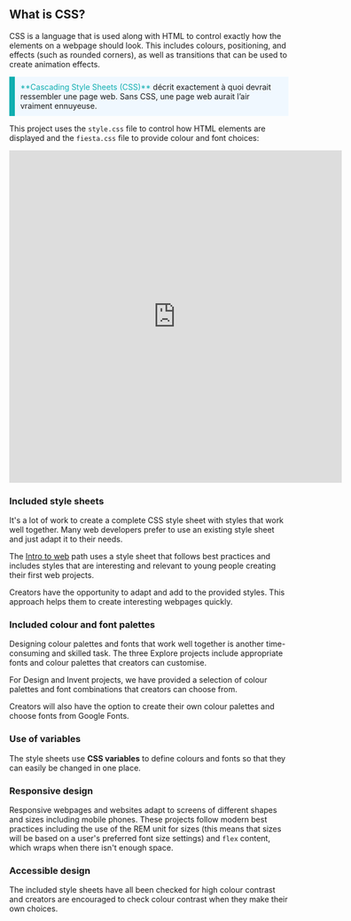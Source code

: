 ## What is CSS?

CSS is a language that is used along with HTML to control exactly how the elements on a webpage should look. This includes colours, positioning, and effects (such as rounded corners), as well as transitions that can be used to create animation effects.

<p style="border-left: solid; border-width:10px; border-color: #0faeb0; background-color: aliceblue; padding: 10px;">
<span style="color: #0faeb0">**Cascading Style Sheets (CSS)**</span> décrit exactement à quoi devrait ressembler une page web. Sans CSS, une page web aurait l’air vraiment ennuyeuse. 
</p>

This project uses the `style.css` file to control how HTML elements are displayed and the `fiesta.css` file to provide colour and font choices:

<iframe src="https://editor.raspberrypi.org/en/embed/viewer/gswd-example-2" width="600" height="600" frameborder="0" marginwidth="0" marginheight="0" allowfullscreen> </iframe>

### Included style sheets

It's a lot of work to create a complete CSS style sheet with styles that work well together. Many web developers prefer to use an existing style sheet and just adapt it to their needs.

The [Intro to web](https://projects.raspberrypi.org/en/pathways/web-intro) path uses a style sheet that follows best practices and includes styles that are interesting and relevant to young people creating their first web projects.

Creators have the opportunity to adapt and add to the provided styles. This approach helps them to create interesting webpages quickly.

### Included colour and font palettes

Designing colour palettes and fonts that work well together is another time-consuming and skilled task. The three Explore projects include appropriate fonts and colour palettes that creators can customise.

For Design and Invent projects, we have provided a selection of colour palettes and font combinations that creators can choose from.

Creators will also have the option to create their own colour palettes and choose fonts from Google Fonts.

### Use of variables

The style sheets use **CSS variables** to define colours and fonts so that they can easily be changed in one place.

### Responsive design

Responsive webpages and websites adapt to screens of different shapes and sizes including mobile phones. These projects follow modern best practices including the use of the REM unit for sizes (this means that sizes will be based on a user's preferred font size settings) and `flex` content, which wraps when there isn't enough space.

### Accessible design

The included style sheets have all been checked for high colour contrast and creators are encouraged to check colour contrast when they make their own choices.
